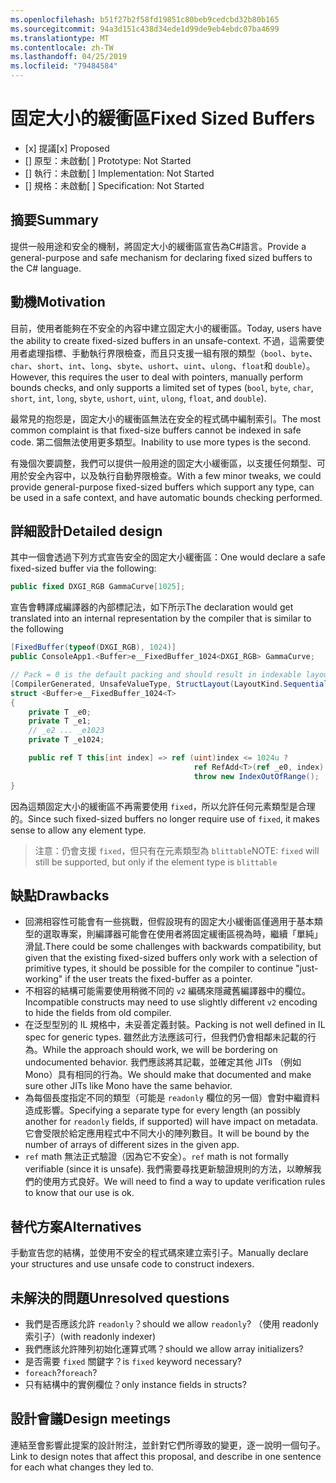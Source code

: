 ```yaml
---
ms.openlocfilehash: b51f27b2f58fd19851c80beb9cedcbd32b80b165
ms.sourcegitcommit: 94a3d151c438d34ede1d99de9eb4ebdc07ba4699
ms.translationtype: MT
ms.contentlocale: zh-TW
ms.lasthandoff: 04/25/2019
ms.locfileid: "79484584"
---
```

# <a name="fixed-sized-buffers"></a><span data-ttu-id="d7e5d-101">固定大小的緩衝區</span><span class="sxs-lookup"><span data-stu-id="d7e5d-101">Fixed Sized Buffers</span></span>

* <span data-ttu-id="d7e5d-102">[x] 提議</span><span class="sxs-lookup"><span data-stu-id="d7e5d-102">[x] Proposed</span></span>
* <span data-ttu-id="d7e5d-103">[] 原型：未啟動</span><span class="sxs-lookup"><span data-stu-id="d7e5d-103">[ ] Prototype: Not Started</span></span>
* <span data-ttu-id="d7e5d-104">[] 執行：未啟動</span><span class="sxs-lookup"><span data-stu-id="d7e5d-104">[ ] Implementation: Not Started</span></span>
* <span data-ttu-id="d7e5d-105">[] 規格：未啟動</span><span class="sxs-lookup"><span data-stu-id="d7e5d-105">[ ] Specification: Not Started</span></span>

## <a name="summary"></a><span data-ttu-id="d7e5d-106">摘要</span><span class="sxs-lookup"><span data-stu-id="d7e5d-106">Summary</span></span>
[summary]: #summary

<span data-ttu-id="d7e5d-107">提供一般用途和安全的機制，將固定大小的緩衝區宣告為C#語言。</span><span class="sxs-lookup"><span data-stu-id="d7e5d-107">Provide a general-purpose and safe mechanism for declaring fixed sized buffers to the C# language.</span></span>

## <a name="motivation"></a><span data-ttu-id="d7e5d-108">動機</span><span class="sxs-lookup"><span data-stu-id="d7e5d-108">Motivation</span></span>
[motivation]: #motivation

<span data-ttu-id="d7e5d-109">目前，使用者能夠在不安全的內容中建立固定大小的緩衝區。</span><span class="sxs-lookup"><span data-stu-id="d7e5d-109">Today, users have the ability to create fixed-sized buffers in an unsafe-context.</span></span> <span data-ttu-id="d7e5d-110">不過，這需要使用者處理指標、手動執行界限檢查，而且只支援一組有限的類型（`bool`、`byte`、`char`、`short`、`int`、`long`、`sbyte`、`ushort`、`uint`、`ulong`、`float`和 `double`）。</span><span class="sxs-lookup"><span data-stu-id="d7e5d-110">However, this requires the user to deal with pointers, manually perform bounds checks, and only supports a limited set of types (`bool`, `byte`, `char`, `short`, `int`, `long`, `sbyte`, `ushort`, `uint`, `ulong`, `float`, and `double`).</span></span>

<span data-ttu-id="d7e5d-111">最常見的抱怨是，固定大小的緩衝區無法在安全的程式碼中編制索引。</span><span class="sxs-lookup"><span data-stu-id="d7e5d-111">The most common complaint is that fixed-size buffers cannot be indexed in safe code.</span></span> <span data-ttu-id="d7e5d-112">第二個無法使用更多類型。</span><span class="sxs-lookup"><span data-stu-id="d7e5d-112">Inability to use more types is the second.</span></span>

<span data-ttu-id="d7e5d-113">有幾個次要調整，我們可以提供一般用途的固定大小緩衝區，以支援任何類型、可用於安全內容中，以及執行自動界限檢查。</span><span class="sxs-lookup"><span data-stu-id="d7e5d-113">With a few minor tweaks, we could provide general-purpose fixed-sized buffers which support any type, can be used in a safe context, and have automatic bounds checking performed.</span></span>

## <a name="detailed-design"></a><span data-ttu-id="d7e5d-114">詳細設計</span><span class="sxs-lookup"><span data-stu-id="d7e5d-114">Detailed design</span></span>
[design]: #detailed-design

<span data-ttu-id="d7e5d-115">其中一個會透過下列方式宣告安全的固定大小緩衝區：</span><span class="sxs-lookup"><span data-stu-id="d7e5d-115">One would declare a safe fixed-sized buffer via the following:</span></span>

```csharp
public fixed DXGI_RGB GammaCurve[1025];
```

<span data-ttu-id="d7e5d-116">宣告會轉譯成編譯器的內部標記法，如下所示</span><span class="sxs-lookup"><span data-stu-id="d7e5d-116">The declaration would get translated into an internal representation by the compiler that is similar to the following</span></span>

```csharp
[FixedBuffer(typeof(DXGI_RGB), 1024)]
public ConsoleApp1.<Buffer>e__FixedBuffer_1024<DXGI_RGB> GammaCurve;

// Pack = 0 is the default packing and should result in indexable layout.
[CompilerGenerated, UnsafeValueType, StructLayout(LayoutKind.Sequential, Pack = 0)]
struct <Buffer>e__FixedBuffer_1024<T>
{
    private T _e0;
    private T _e1;
    // _e2 ... _e1023
    private T _e1024;

    public ref T this[int index] => ref (uint)index <= 1024u ?
                                         ref RefAdd<T>(ref _e0, index):
                                         throw new IndexOutOfRange();
}
```

<span data-ttu-id="d7e5d-117">因為這類固定大小的緩衝區不再需要使用 `fixed`，所以允許任何元素類型是合理的。</span><span class="sxs-lookup"><span data-stu-id="d7e5d-117">Since such fixed-sized buffers no longer require use of `fixed`, it makes sense to allow any element type.</span></span>  

> <span data-ttu-id="d7e5d-118">注意：仍會支援 `fixed`，但只有在元素類型為 `blittable`</span><span class="sxs-lookup"><span data-stu-id="d7e5d-118">NOTE: `fixed` will still be supported, but only if the element type is `blittable`</span></span>

## <a name="drawbacks"></a><span data-ttu-id="d7e5d-119">缺點</span><span class="sxs-lookup"><span data-stu-id="d7e5d-119">Drawbacks</span></span>
[drawbacks]: #drawbacks

* <span data-ttu-id="d7e5d-120">回溯相容性可能會有一些挑戰，但假設現有的固定大小緩衝區僅適用于基本類型的選取專案，則編譯器可能會在使用者將固定緩衝區視為時，繼續「單純」滑鼠.</span><span class="sxs-lookup"><span data-stu-id="d7e5d-120">There could be some challenges with backwards compatibility, but given that the existing fixed-sized buffers only work with a selection of primitive types, it should be possible for the compiler to continue "just-working" if the user treats the fixed-buffer as a pointer.</span></span>
* <span data-ttu-id="d7e5d-121">不相容的結構可能需要使用稍微不同的 `v2` 編碼來隱藏舊編譯器中的欄位。</span><span class="sxs-lookup"><span data-stu-id="d7e5d-121">Incompatible constructs may need to use slightly different `v2` encoding to hide the fields from old compiler.</span></span>
* <span data-ttu-id="d7e5d-122">在泛型型別的 IL 規格中，未妥善定義封裝。</span><span class="sxs-lookup"><span data-stu-id="d7e5d-122">Packing is not well defined in IL spec for generic types.</span></span> <span data-ttu-id="d7e5d-123">雖然此方法應該可行，但我們仍會相鄰未記載的行為。</span><span class="sxs-lookup"><span data-stu-id="d7e5d-123">While the approach should work, we will be bordering on undocumented behavior.</span></span> <span data-ttu-id="d7e5d-124">我們應該將其記載，並確定其他 JITs （例如 Mono）具有相同的行為。</span><span class="sxs-lookup"><span data-stu-id="d7e5d-124">We should make that documented and make sure other JITs like Mono have the same behavior.</span></span>
* <span data-ttu-id="d7e5d-125">為每個長度指定不同的類型（可能是 `readonly` 欄位的另一個）會對中繼資料造成影響。</span><span class="sxs-lookup"><span data-stu-id="d7e5d-125">Specifying a separate type for every length (an possibly another for `readonly` fields, if supported) will have impact on metadata.</span></span> <span data-ttu-id="d7e5d-126">它會受限於給定應用程式中不同大小的陣列數目。</span><span class="sxs-lookup"><span data-stu-id="d7e5d-126">It will be bound by the number of arrays of different sizes in the given app.</span></span>
* <span data-ttu-id="d7e5d-127">`ref` math 無法正式驗證（因為它不安全）。</span><span class="sxs-lookup"><span data-stu-id="d7e5d-127">`ref` math is not formally verifiable (since it is unsafe).</span></span> <span data-ttu-id="d7e5d-128">我們需要尋找更新驗證規則的方法，以瞭解我們的使用方式良好。</span><span class="sxs-lookup"><span data-stu-id="d7e5d-128">We will need to find a way to update verification rules to know that our use is ok.</span></span>

## <a name="alternatives"></a><span data-ttu-id="d7e5d-129">替代方案</span><span class="sxs-lookup"><span data-stu-id="d7e5d-129">Alternatives</span></span>
[alternatives]: #alternatives

<span data-ttu-id="d7e5d-130">手動宣告您的結構，並使用不安全的程式碼來建立索引子。</span><span class="sxs-lookup"><span data-stu-id="d7e5d-130">Manually declare your structures and use unsafe code to construct indexers.</span></span>

## <a name="unresolved-questions"></a><span data-ttu-id="d7e5d-131">未解決的問題</span><span class="sxs-lookup"><span data-stu-id="d7e5d-131">Unresolved questions</span></span>
[unresolved]: #unresolved-questions

- <span data-ttu-id="d7e5d-132">我們是否應該允許 `readonly`？</span><span class="sxs-lookup"><span data-stu-id="d7e5d-132">should we allow `readonly`?</span></span>  <span data-ttu-id="d7e5d-133">（使用 readonly 索引子）</span><span class="sxs-lookup"><span data-stu-id="d7e5d-133">(with readonly indexer)</span></span>
- <span data-ttu-id="d7e5d-134">我們應該允許陣列初始化運算式嗎？</span><span class="sxs-lookup"><span data-stu-id="d7e5d-134">should we allow array initializers?</span></span>
- <span data-ttu-id="d7e5d-135">是否需要 `fixed` 關鍵字？</span><span class="sxs-lookup"><span data-stu-id="d7e5d-135">is `fixed` keyword necessary?</span></span>
- <span data-ttu-id="d7e5d-136">`foreach`?</span><span class="sxs-lookup"><span data-stu-id="d7e5d-136">`foreach`?</span></span>
- <span data-ttu-id="d7e5d-137">只有結構中的實例欄位？</span><span class="sxs-lookup"><span data-stu-id="d7e5d-137">only instance fields in structs?</span></span>

## <a name="design-meetings"></a><span data-ttu-id="d7e5d-138">設計會議</span><span class="sxs-lookup"><span data-stu-id="d7e5d-138">Design meetings</span></span>

<span data-ttu-id="d7e5d-139">連結至會影響此提案的設計附注，並針對它們所導致的變更，逐一說明一個句子。</span><span class="sxs-lookup"><span data-stu-id="d7e5d-139">Link to design notes that affect this proposal, and describe in one sentence for each what changes they led to.</span></span>